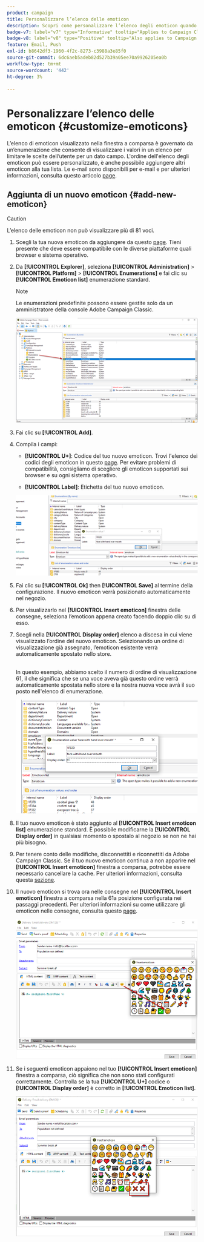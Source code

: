 ```yaml
---
product: campaign
title: Personalizzare l’elenco delle emoticon
description: Scopri come personalizzare l’elenco degli emoticon quando utilizzi Adobe Campaign
badge-v7: label="v7" type="Informative" tooltip="Applies to Campaign Classic v7"
badge-v8: label="v8" type="Positive" tooltip="Also applies to Campaign v8"
feature: Email, Push
exl-id: b8642df3-1960-4f2c-8273-c3988a3e85f0
source-git-commit: 6dc6aeb5adeb82d527b39a05ee70a9926205ea0b
workflow-type: tm+mt
source-wordcount: '442'
ht-degree: 3%

---
```


# Personalizzare l’elenco delle emoticon {#customize-emoticons}



L’elenco di emoticon visualizzato nella finestra a comparsa è governato da un’enumerazione che consente di visualizzare i valori in un elenco per limitare le scelte dell’utente per un dato campo.
L&#39;ordine dell&#39;elenco degli emoticon può essere personalizzato, è anche possibile aggiungere altri emoticon alla tua lista.
Le e-mail sono disponibili per e-mail e per ulteriori informazioni, consulta questo articolo [page](defining-the-email-content.md#inserting-emoticons).

## Aggiunta di un nuovo emoticon {#add-new-emoticon}

>[!CAUTION]
>
>L’elenco delle emoticon non può visualizzare più di 81 voci.

1. Scegli la tua nuova emoticon da aggiungere da questo [page](https://unicode.org/emoji/charts/full-emoji-list.html). Tieni presente che deve essere compatibile con le diverse piattaforme quali browser e sistema operativo.

1. Da **[!UICONTROL Explorer]**, seleziona **[!UICONTROL Administration]** > **[!UICONTROL Platform]** > **[!UICONTROL Enumerations]** e fai clic su **[!UICONTROL Emoticon list]** enumerazione standard.

   >[!NOTE]
   >
   >Le enumerazioni predefinite possono essere gestite solo da un amministratore della console Adobe Campaign Classic.

   ![](assets/emoticon_1.png)

1. Fai clic su **[!UICONTROL Add]**.

1. Compila i campi:

   * **[!UICONTROL U+]**: Codice del tuo nuovo emoticon. Trovi l&#39;elenco dei codici degli emoticon in questo [page](https://unicode.org/emoji/charts/full-emoji-list.html).
Per evitare problemi di compatibilità, consigliamo di scegliere gli emoticon supportati sui browser e su ogni sistema operativo.

   * **[!UICONTROL Label]**: Etichetta del tuo nuovo emoticon.

   ![](assets/emoticon_5.png)

1. Fai clic su **[!UICONTROL Ok]** then **[!UICONTROL Save]** al termine della configurazione.
Il nuovo emoticon verrà posizionato automaticamente nel negozio.

1. Per visualizzarlo nel **[!UICONTROL Insert emoticon]** finestra delle consegne, seleziona l’emoticon appena creato facendo doppio clic su di esso.

1. Scegli nella **[!UICONTROL Display order]** elenco a discesa in cui viene visualizzato l’ordine del nuovo emoticon. Selezionando un ordine di visualizzazione già assegnato, l’emoticon esistente verrà automaticamente spostato nello store.

   <br>In questo esempio, abbiamo scelto il numero di ordine di visualizzazione 61, il che significa che se una voce aveva già questo ordine verrà automaticamente spostata nello store e la nostra nuova voce avrà il suo posto nell&#39;elenco di enumerazione.

   ![](assets/emoticon_2.png)

1. Il tuo nuovo emoticon è stato aggiunto al **[!UICONTROL Insert emoticon list]** enumerazione standard. È possibile modificarne la **[!UICONTROL Display order]** in qualsiasi momento o spostalo al negozio se non ne hai più bisogno.

1. Per tenere conto delle modifiche, disconnettiti e riconnettiti da Adobe Campaign Classic. Se il tuo nuovo emoticon continua a non apparire nel **[!UICONTROL Insert emoticon]** finestra a comparsa, potrebbe essere necessario cancellare la cache. Per ulteriori informazioni, consulta questa [sezione](../../platform/using/faq-campaign-config.md#perform-soft-cache-clear).

1. Il nuovo emoticon si trova ora nelle consegne nel **[!UICONTROL Insert emoticon]** finestra a comparsa nella 61a posizione configurata nei passaggi precedenti. Per ulteriori informazioni su come utilizzare gli emoticon nelle consegne, consulta questo [page](defining-the-email-content.md#inserting-emoticons).

   ![](assets/emoticon_4.png)

1. Se i seguenti emoticon appaiono nel tuo **[!UICONTROL Insert emoticon]** finestra a comparsa, ciò significa che non sono stati configurati correttamente. Controlla se la tua **[!UICONTROL U+]** codice o **[!UICONTROL Display order]** è corretto in **[!UICONTROL Emoticon list]**.

   ![](assets/emoticon_6.png)
